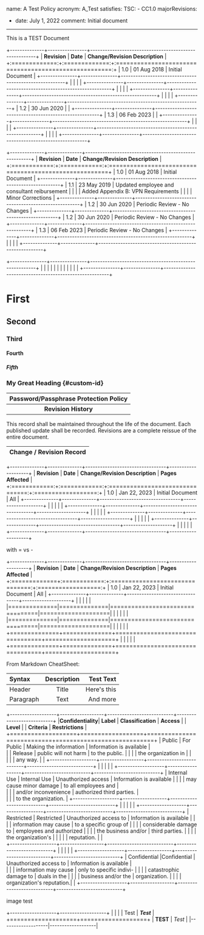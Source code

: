 name: A Test Policy
acronym: A_Test
satisfies:
  TSC:
    - CC1.0
majorRevisions:
  - date: July 1, 2022
    comment: Initial document
---

This is a TEST Document 

+--------------+----------------+-------------------------------------------------------+
| **Revision**  |   **Date**    | **Change/Revision Description**               | 
+:=============:+:=============:+:=====================================================:+
|       1.0     | 01 Aug 2018   | Initial Document                              | 
+---------------+---------------+-------------------------------------------------------+
|               |               |                                               | 
+---------------+---------------+-------------------------------------------------------+ 
|               |               |                                 | 
+---------------+---------------+-------------------------------------------------------+
|               |             |                               |
+---------------+---------------+-------------------------------------------------------+
|       1.2     | 30 Jun 2020   |                               | 
+---------------+---------------+-------------------------------------------------------+
|       1.3     | 06 Feb 2023   |                                         |
+---------------+---------------+-------------------------------------------------------+
|               |               |                                                       |
+---------------+---------------+-------------------------------------------------------+
|               |       |                           |
+---------------+---------------+-------------------------------------------------------+

+--------------+--------------+-------------------------------------------------------+
| **Revision** |   **Date**   | **Change/Revision Description**                       | 
+:============:+:============:+:======================================================+
|       1.0    | 01 Aug 2018  | Initial Document                                      | 
+--------------+--------------+-------------------------------------------------------+
|       1.1    | 23 May 2019  | Updated employee and consultant reibursement          |
|              |              | Added Appendix B: VPN Requirements                    | 
|              |              | Minor Corrections                                     | 
+--------------+--------------+-------------------------------------------------------+
|       1.2    | 30 Jun 2020  | Periodic Review - No Changes                          | 
+--------------+--------------+-------------------------------------------------------+
|       1.2    | 30 Jun 2020  | Periodic Review - No Changes                          | 
+--------------+--------------+-------------------------------------------------------+
|       1.3    | 06 Feb 2023  | Periodic Review - No Changes                          |
+--------------+--------------+-------------------------------------------------------+
|              |              |                                                       |
+--------------+--------------+-------------------------------------------------------+


+---------------+---------------+-------------------------------------------------------+
|               |               |                             | 
|               |               |                             | 
|               |               |                             | 
+---------------+---------------+-------------------------------------------------------+

# First

## Second

### Third

#### Fourth

##### Fifth

### My Great Heading {#custom-id}

|**Password/Passphrase Protection Policy**|
|    :----:   |
|**Revision History**|


This record shall be maintained throughout the life of the document. Each published update shall be recorded. Revisions are a complete reissue of the entire document. 


|**Change / Revision Record**|
|    :----:   |

+--------------+--------------+---------------------------------+--------------------+
| **Revision** |   **Date**   | **Change/Revision Description** | **Pages Affected** |
+:============:+:============:+:===============================:+:==================:+
|       1.0    | Jan 22, 2023 | Initial Document                | All                |
+--------------+--------------+---------------------------------+--------------------+
|              |              |                                 |                    |
+--------------+--------------+---------------------------------+--------------------+
|              |              |                                 |                    |
+--------------+--------------+---------------------------------+--------------------+
|              |              |                                 |                    |
+--------------+--------------+---------------------------------+--------------------+
|              |              |                                 |                    |
+--------------+--------------+---------------------------------+--------------------+

with = vs -

+--------------+--------------+---------------------------------+--------------------+
| **Revision** |   **Date**   | **Change/Revision Description** | **Pages Affected** |
+:=============+:============:+:===============================:+:==================:+
|       1.0    | Jan 22, 2023 | Initial Document                | All                |
+--------------+--------------+---------------------------------+--------------------+
|              |              |                                 |                    |
|==============|==============|=================================|====================|
|              |              |                                 |                    |
\|==============\|==============\|=================================\|====================\|
|              |              |                                 |                    |
+==============+==============+=================================+====================+
|              |              |                                 |                    |
+==============+==============+=================================+====================+

From Markdown CheatSheet:

| Syntax      | Description | Test Text     |
| :---        |    :----:   |          ---: |
| Header      | Title       | Here's this   |
| Paragraph   | Text        | And more      |


+-------------------+------------------+---------------------------+---------------------------+
|**Confidentiality**| **Label**        |  **Classification**       |  **Access**               |
|     **Level**     |                  |   **Criteria**            | **Restrictions**          |
+===================+==================+===========================+============================+
| Public            | For Public       | Making the information    | Information is available  |   
|                   | Release          | public will not harm      | to the public.            |
|                   |                  | the organization in       |                           |        
|                   |                  | any way.                  |                           |
+-------------------+------------------+---------------------------+---------------------------+
|                   |                  |                           |                           |
+-------------------+------------------+---------------------------+---------------------------+
| Internal Use      | Internal Use     | Unauthorized access       | Information is available  |
|                   |                  | may cause minor damage    | to all employees and      |   
|                   |                  | and/or inconvenience      | authorized third parties. |        
|                   |                  | to the organization.      | 
+-------------------+------------------+---------------------------+---------------------------+
|                   |                  |                           |                           |
+-------------------+------------------+---------------------------+---------------------------+
| Restricted        | Restricted       | Unauthorized access to    | Information is available  |
|                   |                  | information may cause     | to a specific group of    |
|                   |                  | considerable damage to    | employees and authorized  |
|                   |                  | the business and/or       | third parties.            |
|                   |                  | the organization's        |                           |
|                   |                  | reputation.               |                           |           
+-------------------+------------------+---------------------------+---------------------------+
|                   |                  |                           |                           |
+-------------------+------------------+---------------------------+---------------------------+
| Confidential      |Confidential      | Unauthorized access to    | Information is available  |           
|                   |                  | information may cause     | only to specific indivi-  |
|                   |                  | catastrophic damage to    | duals in the              |
|                   |                  | business and/or the       | organization.             |
|                   |                  | organization's reputation.|                           |
+-------------------+------------------+---------------------------+---------------------------+

image test



+-------------------+-------------------+
|                   |					|
|  Test             |	***Test***		|
+===================+===================+
\|   **TEST**		\|	*Test*			\|
\|-------------------\|-------------------\|

    




